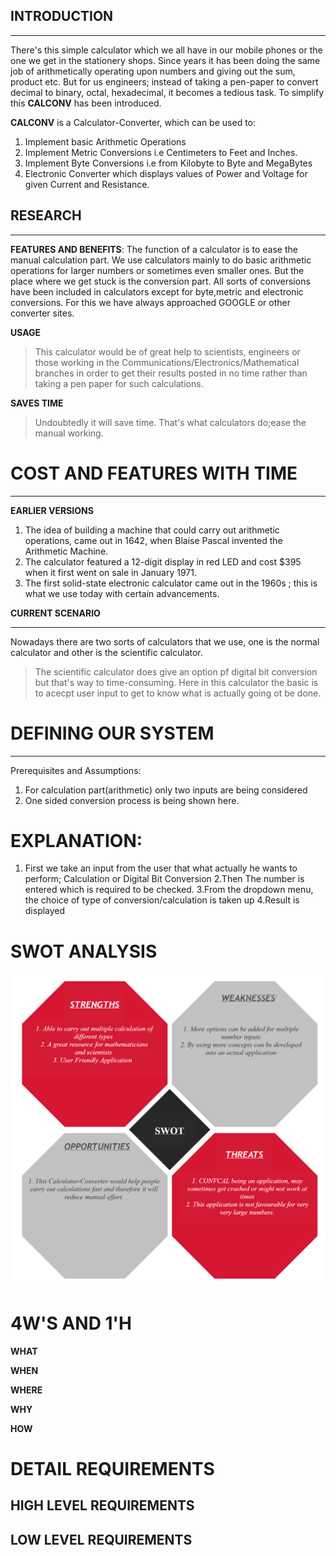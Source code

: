 

## INTRODUCTION
****
There's this simple calculator which we all have in our mobile phones or the one we get in the stationery shops.
Since years it has been doing the same job of arithmetically operating upon numbers and giving out the sum, product etc. But for us engineers; instead of taking a pen-paper to convert decimal to binary, octal, hexadecimal, it becomes a tedious task. 
To simplify this **CALCONV** has been introduced. 


**CALCONV** is a Calculator-Converter, which can be used to: 
1. Implement basic Arithmetic Operations
2. Implement Metric Conversions i.e Centimeters to Feet and Inches.
3. Implement Byte Conversions i.e from Kilobyte to Byte and MegaBytes
4. Electronic Converter which displays values of Power and Voltage for given Current and Resistance.

## RESEARCH
****
**FEATURES AND BENEFITS**:
The function of a calculator is to ease the manual calculation part. We use calculators mainly to do basic arithmetic operations for larger numbers or sometimes even smaller ones.
But the place where we get stuck is the conversion part. All sorts of conversions have been included in calculators except for byte,metric and electronic conversions. For this we have always approached GOOGLE or other converter sites.

 **USAGE**

>This calculator would be of great help to scientists, engineers or those working in the  Communications/Electronics/Mathematical branches in order to get their results posted in no time rather than taking a pen paper for such calculations.

**SAVES TIME**
>Undoubtedly it will save time. That's what calculators do;ease the manual working.

# COST AND FEATURES WITH TIME
****
**EARLIER VERSIONS**
 1. The idea of building a machine that could carry out arithmetic operations, came out in 1642, when Blaise Pascal invented the Arithmetic Machine.
2. The calculator featured a 12-digit display in red LED and cost $395 when it first went on sale in January 1971.
3. The first solid-state electronic calculator came out in the 1960s ; this is what we use today with certain advancements.



**CURRENT SCENARIO**
****
Nowadays there are two sorts of calculators that we use, one is the normal calculator and other is the scientific calculator. 


>The scientific calculator does give an option pf digital bit conversion but that's way to time-consuming. 
Here in this calculator the basic is to acecpt user input to get to know what is actually going ot be done.

# **DEFINING OUR SYSTEM**
****
Prerequisites and Assumptions:
1. For calculation part(arithmetic) only two inputs are being considered
2. One sided conversion process is being shown here.



# EXPLANATION:

1. First we take an input from the user that what actually he wants to perform; Calculation or Digital Bit Conversion
2.Then The number is entered which is required to be checked.
3.From the dropdown menu, the choice of type of conversion/calculation is taken up
4.Result is displayed



# SWOT ANALYSIS

![image](https://github.com/Ankana9910/miniprojectltts/blob/2a9f27073ac4010137d2e75e793a1cce020dd53a/images/Untitled%20Workspace.jpg)

# 4W'S AND 1'H
**WHAT**

**WHEN**

**WHERE**

**WHY**

**HOW**


# DETAIL REQUIREMENTS



## HIGH LEVEL REQUIREMENTS

## LOW LEVEL REQUIREMENTS

















